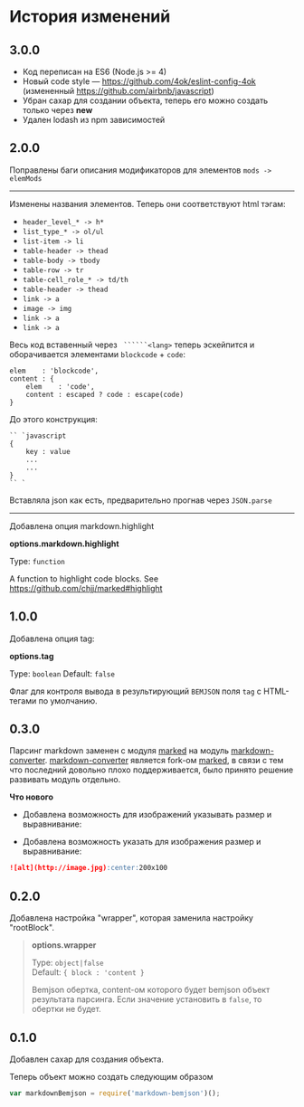 # История изменений

## 3.0.0

- Код переписан на ES6 (Node.js >= 4)
- Новый code style — https://github.com/4ok/eslint-config-4ok (измененный https://github.com/airbnb/javascript)
- Убран сахар для создании объекта, теперь его можно создать только через **new**
- Удален lodash из npm зависимостей

## 2.0.0

Поправлены баги описания модификаторов для элементов `mods -> elemMods`

*****

Изменены названия элементов. Теперь они соответствуют html тэгам:

- `header_level_* -> h*`
- `list_type_* -> ol/ul`
- `list-item -> li`
- `table-header -> thead`
- `table-body -> tbody`
- `table-row -> tr`
- `table-cell_role_* -> td/th`
- `table-header -> thead`
- `link -> a`
- `image -> img`
- `link -> a`
- `link -> a`

Весь код вставенный через ` ``````<lang>` теперь эскейпится и оборачивается элементами `blockcode` + `code`:

```
elem    : 'blockcode',
content : {
    elem    : 'code',
    content : escaped ? code : escape(code)
}
```

До этого конструкция:

```
`` `javascript
{
    key : value
    ...
    ...
}
`` `
```

Вставляла json как есть, предварительно прогнав через `JSON.parse`

*****

Добавлена опция markdown.highlight

__options.markdown.highlight__

Type: `function`

A function to highlight code blocks. See https://github.com/chjj/marked#highlight

## 1.0.0

Добавлена опция tag:

__options.tag__

Type: `boolean`
Default: `false`

Флаг для контроля вывода в результирующий `BEMJSON` поля `tag` с HTML-тегами по умолчанию.


## 0.3.0

Парсинг markdown заменен с модуля [marked](https://www.npmjs.com/package/marked) на модуль [markdown-converter](https://www.npmjs.com/package/markdown-converter). [markdown-converter](https://www.npmjs.com/package/markdown-converter) является fork-ом [marked](https://www.npmjs.com/package/marked), в связи с тем что последний довольно плохо поддерживается, было принято решение развивать модуль отдельно.
 
**Что нового**

- Добавлена возможность для изображений указывать размер и выравнивание:
 
- Добавлена возможность указать для изображения размер и выравнивание:
 
 ```markdown
 ![alt](http://image.jpg):center:200x100
 ```

## 0.2.0

Добавлена настройка "wrapper", которая заменила настройку "rootBlock".

> __options.wrapper__
>
> Type: `object|false`  
> Default: `{ block : 'content }`
>
> Bemjson обертка, content-ом которого будет bemjson объект результата парсинга. Если значение установить в `false`, то обертки не будет.

## 0.1.0

Добавлен сахар для создания объекта.

Теперь объект можно создать следующим образом

```javascript
var markdownBemjson = require('markdown-bemjson')();
```
